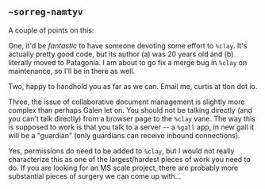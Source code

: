 ## `~sorreg-namtyv`
A couple of points on this:

One, it'd be *fantastic* to have someone devoting some effort to `%clay`.  It's actually pretty good code, but its author (a) was 20 years old and (b) literally moved to Patagonia.  I am about to go fix a merge bug in `%clay` on maintenance, so I'll be in there as well.

Two, happy to handhold you as far as we can.  Email me, curtis at tlon dot io.

Three, the issue of collaborative document management is slightly more complex than perhaps Galen let on.  You should not be talking directly (and you can't talk directly) from a browser page to the `%clay` vane.  The way this is supposed to work is that you talk to a server -- a `%gall` app, in new gall it will be a "guardian" (only guardians can receive inbound connections).

Yes, permissions do need to be added to `%clay`, but I would not really characterize this as one of the largest/hardest pieces of work you need to do.  If you are looking for an MS scale project, there are probably more substantial pieces of surgery we can come up with...